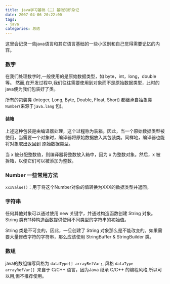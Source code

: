 ```yaml
---
title: java学习基础（二）基础知识杂记
date: 2007-04-06 20:22:00
tags: 
- java
categories: 总结
---
```


这里会记录一些java语言和其它语言基础的一些小区别和自己觉得需要记忆的内容。

### 数字
在我们处理数字时,一般使用的是原始数据类型，如 byte，int，long，double 等。
然而,在开发过程中,我们往往需要使用到对象而不是原始数据类型，此时的java便为我们包装好了类。

所有的包装类 (Integer, Long, Byte, Double, Float, Short) 都继承自抽象类 `Number`(来源于`java.lang` 包)。

#### 装箱

上述这种包装是由编译器处理，这个过程称为装箱。因此，当一个原始数据类型被使用，当需要一个对象时，编译器将原始数据放入其包装类。同样地，编译器也能将对象取出返回到
原始数据类型。

当 x 被分配整数值，则编译器将整数放入箱中，因为 x 为整数对象。然后，x 被拆箱，以便它们可以被添加为整数。


### Number 一些常用方法
`xxxValue()`：用于将这个Number对象的值转换为XXX的数据类型并返回。

### 字符串

任何其他对象可以通过使用 new 关键字，并通过构造函数创建 String 对象。 String 类有11种构造函数提供使用不同类型的字符串的初始值。

String 类是不可变的，因此，一旦创建了 String 对象那么是不能改变的。如果需要大量修改字符的字符串，那么应该使用 StringBuffer & StringBuilder 类。


### 数组
java的数组编写风格为 `dataType[] arrayRefVar;`, 风格 `dataType arrayRefVar[] `来自于 C/C++ 语言，因为Java 继承 C/C++ 的编程风格,所以可以用,但不推荐使用。 

